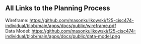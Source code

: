 ## All Links to the Planning Process

Wireframe:
https://github.com/masonkulikowski/f25-cisc474-individual/blob/main/apps/docs/public/wireframe.pdf<br>
Data Model: 
https://github.com/masonkulikowski/f25-cisc474-individual/blob/main/apps/docs/public/data-model.png
